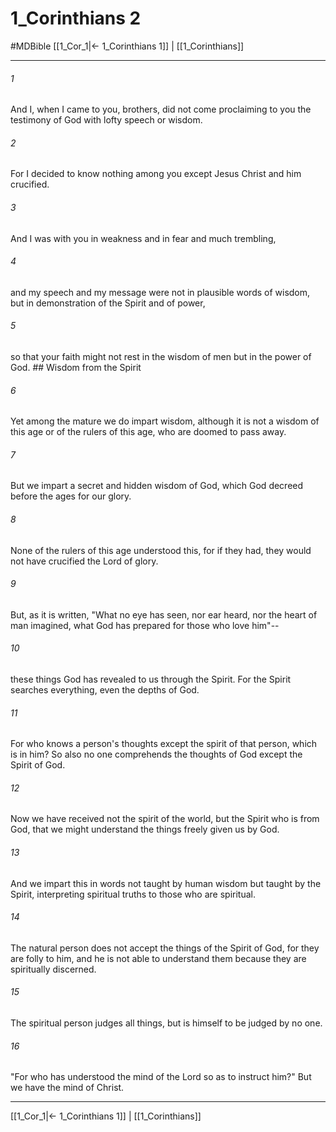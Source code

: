 # 1_Corinthians 2
#MDBible
[[1_Cor_1|← 1_Corinthians 1]] | [[1_Corinthians]]

***

###### 1 
And I, when I came to you, brothers, did not come proclaiming to you the testimony of God with lofty speech or wisdom. 

###### 2 
For I decided to know nothing among you except Jesus Christ and him crucified. 

###### 3 
And I was with you in weakness and in fear and much trembling, 

###### 4 
and my speech and my message were not in plausible words of wisdom, but in demonstration of the Spirit and of power, 

###### 5 
so that your faith might not rest in the wisdom of men but in the power of God. ## Wisdom from the Spirit 

###### 6 
Yet among the mature we do impart wisdom, although it is not a wisdom of this age or of the rulers of this age, who are doomed to pass away. 

###### 7 
But we impart a secret and hidden wisdom of God, which God decreed before the ages for our glory. 

###### 8 
None of the rulers of this age understood this, for if they had, they would not have crucified the Lord of glory. 

###### 9 
But, as it is written, "What no eye has seen, nor ear heard, nor the heart of man imagined, what God has prepared for those who love him"-- 

###### 10 
these things God has revealed to us through the Spirit. For the Spirit searches everything, even the depths of God. 

###### 11 
For who knows a person's thoughts except the spirit of that person, which is in him? So also no one comprehends the thoughts of God except the Spirit of God. 

###### 12 
Now we have received not the spirit of the world, but the Spirit who is from God, that we might understand the things freely given us by God. 

###### 13 
And we impart this in words not taught by human wisdom but taught by the Spirit, interpreting spiritual truths to those who are spiritual. 

###### 14 
The natural person does not accept the things of the Spirit of God, for they are folly to him, and he is not able to understand them because they are spiritually discerned. 

###### 15 
The spiritual person judges all things, but is himself to be judged by no one. 

###### 16 
"For who has understood the mind of the Lord so as to instruct him?" But we have the mind of Christ. 

***

[[1_Cor_1|← 1_Corinthians 1]] | [[1_Corinthians]]

